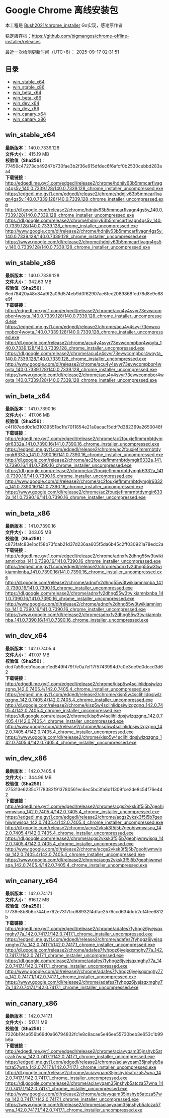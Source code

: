 # Google Chrome 离线安装包
本工程是 [Bush2021/chrome_installer](https://github.com/Bush2021/chrome_installer) Go实现，感谢原作者

稳定版存档：<https://github.com/bigmangos/chrome-offline-installer/releases>

最近一次检测更新时间（UTC+8）：
2025-09-17 02:31:51

## 目录
* [win_stable_x64](https://github.com/bigmangos/chrome-offline-installer?tab=readme-ov-file#win_stable_x64)
* [win_stable_x86](https://github.com/bigmangos/chrome-offline-installer?tab=readme-ov-file#win_stable_x86)
* [win_beta_x64](https://github.com/bigmangos/chrome-offline-installer?tab=readme-ov-file#win_beta_x64)
* [win_beta_x86](https://github.com/bigmangos/chrome-offline-installer?tab=readme-ov-file#win_beta_x86)
* [win_dev_x64](https://github.com/bigmangos/chrome-offline-installer?tab=readme-ov-file#win_dev_x64)
* [win_dev_x86](https://github.com/bigmangos/chrome-offline-installer?tab=readme-ov-file#win_dev_x86)
* [win_canary_x64](https://github.com/bigmangos/chrome-offline-installer?tab=readme-ov-file#win_canary_x64)
* [win_canary_x86](https://github.com/bigmangos/chrome-offline-installer?tab=readme-ov-file#win_canary_x86)

## win_stable_x64
**最新版本**： 140.0.7339.128  
**文件大小**： 415.19 MB  
**校验值（Sha256）**： 77459c47273cb49247b730fae3b2f36e915dfdec6f6afcf0b2530cebbd283aa4  
**下载链接**：
http://edgedl.me.gvt1.com/edgedl/release2/chrome/hdnjiv63b5mmcarflvagn4gs5y_140.0.7339.128/140.0.7339.128_chrome_installer_uncompressed.exe
https://edgedl.me.gvt1.com/edgedl/release2/chrome/hdnjiv63b5mmcarflvagn4gs5y_140.0.7339.128/140.0.7339.128_chrome_installer_uncompressed.exe
http://dl.google.com/release2/chrome/hdnjiv63b5mmcarflvagn4gs5y_140.0.7339.128/140.0.7339.128_chrome_installer_uncompressed.exe
https://dl.google.com/release2/chrome/hdnjiv63b5mmcarflvagn4gs5y_140.0.7339.128/140.0.7339.128_chrome_installer_uncompressed.exe
http://www.google.com/dl/release2/chrome/hdnjiv63b5mmcarflvagn4gs5y_140.0.7339.128/140.0.7339.128_chrome_installer_uncompressed.exe
https://www.google.com/dl/release2/chrome/hdnjiv63b5mmcarflvagn4gs5y_140.0.7339.128/140.0.7339.128_chrome_installer_uncompressed.exe
## win_stable_x86
**最新版本**： 140.0.7339.128  
**文件大小**： 342.63 MB  
**校验值（Sha256）**： 6ed78420a48c84a9f2a09d574eb9d0f62907ae6fec2089868fed78d8e9e88e9f  
**下载链接**：
http://edgedl.me.gvt1.com/edgedl/release2/chrome/acu4y4svyr73evwcompbor4woyta_140.0.7339.128/140.0.7339.128_chrome_installer_uncompressed.exe
https://edgedl.me.gvt1.com/edgedl/release2/chrome/acu4y4svyr73evwcompbor4woyta_140.0.7339.128/140.0.7339.128_chrome_installer_uncompressed.exe
http://dl.google.com/release2/chrome/acu4y4svyr73evwcompbor4woyta_140.0.7339.128/140.0.7339.128_chrome_installer_uncompressed.exe
https://dl.google.com/release2/chrome/acu4y4svyr73evwcompbor4woyta_140.0.7339.128/140.0.7339.128_chrome_installer_uncompressed.exe
http://www.google.com/dl/release2/chrome/acu4y4svyr73evwcompbor4woyta_140.0.7339.128/140.0.7339.128_chrome_installer_uncompressed.exe
https://www.google.com/dl/release2/chrome/acu4y4svyr73evwcompbor4woyta_140.0.7339.128/140.0.7339.128_chrome_installer_uncompressed.exe
## win_beta_x64
**最新版本**： 141.0.7390.16  
**文件大小**： 417.06 MB  
**校验值（Sha256）**： c4f187edd0c1d31039551bc1fe7011854e21a0acac15ddf7d382369a2650048f  
**下载链接**：
http://edgedl.me.gvt1.com/edgedl/release2/chrome/ac2fouxjeflmmrnbtdymglr6332a_141.0.7390.16/141.0.7390.16_chrome_installer_uncompressed.exe
https://edgedl.me.gvt1.com/edgedl/release2/chrome/ac2fouxjeflmmrnbtdymglr6332a_141.0.7390.16/141.0.7390.16_chrome_installer_uncompressed.exe
http://dl.google.com/release2/chrome/ac2fouxjeflmmrnbtdymglr6332a_141.0.7390.16/141.0.7390.16_chrome_installer_uncompressed.exe
https://dl.google.com/release2/chrome/ac2fouxjeflmmrnbtdymglr6332a_141.0.7390.16/141.0.7390.16_chrome_installer_uncompressed.exe
http://www.google.com/dl/release2/chrome/ac2fouxjeflmmrnbtdymglr6332a_141.0.7390.16/141.0.7390.16_chrome_installer_uncompressed.exe
https://www.google.com/dl/release2/chrome/ac2fouxjeflmmrnbtdymglr6332a_141.0.7390.16/141.0.7390.16_chrome_installer_uncompressed.exe
## win_beta_x86
**最新版本**： 141.0.7390.16  
**文件大小**： 343.05 MB  
**校验值（Sha256）**： c873fafc83e1bc158b73fdab21d37d236aa605f5da6b45c2ff030921a78edc2a  
**下载链接**：
http://edgedl.me.gvt1.com/edgedl/release2/chrome/adnxfv2dhng55w3twikiamnlxnba_141.0.7390.16/141.0.7390.16_chrome_installer_uncompressed.exe
https://edgedl.me.gvt1.com/edgedl/release2/chrome/adnxfv2dhng55w3twikiamnlxnba_141.0.7390.16/141.0.7390.16_chrome_installer_uncompressed.exe
http://dl.google.com/release2/chrome/adnxfv2dhng55w3twikiamnlxnba_141.0.7390.16/141.0.7390.16_chrome_installer_uncompressed.exe
https://dl.google.com/release2/chrome/adnxfv2dhng55w3twikiamnlxnba_141.0.7390.16/141.0.7390.16_chrome_installer_uncompressed.exe
http://www.google.com/dl/release2/chrome/adnxfv2dhng55w3twikiamnlxnba_141.0.7390.16/141.0.7390.16_chrome_installer_uncompressed.exe
https://www.google.com/dl/release2/chrome/adnxfv2dhng55w3twikiamnlxnba_141.0.7390.16/141.0.7390.16_chrome_installer_uncompressed.exe
## win_dev_x64
**最新版本**： 142.0.7405.4  
**文件大小**： 417.07 MB  
**校验值（Sha256）**： dcd7a56ceb1eaeadc1ed549f479f7e0a7ef17f5743994d7c0e3de9d0dccd3d62  
**下载链接**：
http://edgedl.me.gvt1.com/edgedl/release2/chrome/kisp5w4sclihlidpsjwlzqzgnq_142.0.7405.4/142.0.7405.4_chrome_installer_uncompressed.exe
https://edgedl.me.gvt1.com/edgedl/release2/chrome/kisp5w4sclihlidpsjwlzqzgnq_142.0.7405.4/142.0.7405.4_chrome_installer_uncompressed.exe
http://dl.google.com/release2/chrome/kisp5w4sclihlidpsjwlzqzgnq_142.0.7405.4/142.0.7405.4_chrome_installer_uncompressed.exe
https://dl.google.com/release2/chrome/kisp5w4sclihlidpsjwlzqzgnq_142.0.7405.4/142.0.7405.4_chrome_installer_uncompressed.exe
http://www.google.com/dl/release2/chrome/kisp5w4sclihlidpsjwlzqzgnq_142.0.7405.4/142.0.7405.4_chrome_installer_uncompressed.exe
https://www.google.com/dl/release2/chrome/kisp5w4sclihlidpsjwlzqzgnq_142.0.7405.4/142.0.7405.4_chrome_installer_uncompressed.exe
## win_dev_x86
**最新版本**： 142.0.7405.4  
**文件大小**： 344.96 MB  
**校验值（Sha256）**： 275313e6235c7178382f913780561ec6ec5bc3fa8d11309fce2de8c54f76e442  
**下载链接**：
http://edgedl.me.gvt1.com/edgedl/release2/chrome/acgs2vksk3f5j5b7geohjwmwisqa_142.0.7405.4/142.0.7405.4_chrome_installer_uncompressed.exe
https://edgedl.me.gvt1.com/edgedl/release2/chrome/acgs2vksk3f5j5b7geohjwmwisqa_142.0.7405.4/142.0.7405.4_chrome_installer_uncompressed.exe
http://dl.google.com/release2/chrome/acgs2vksk3f5j5b7geohjwmwisqa_142.0.7405.4/142.0.7405.4_chrome_installer_uncompressed.exe
https://dl.google.com/release2/chrome/acgs2vksk3f5j5b7geohjwmwisqa_142.0.7405.4/142.0.7405.4_chrome_installer_uncompressed.exe
http://www.google.com/dl/release2/chrome/acgs2vksk3f5j5b7geohjwmwisqa_142.0.7405.4/142.0.7405.4_chrome_installer_uncompressed.exe
https://www.google.com/dl/release2/chrome/acgs2vksk3f5j5b7geohjwmwisqa_142.0.7405.4/142.0.7405.4_chrome_installer_uncompressed.exe
## win_canary_x64
**最新版本**： 142.0.7417.1  
**文件大小**： 616.12 MB  
**校验值（Sha256）**： f7739e8b8b6c744be762e7317fcd88932f4dfae2576ccd634ddb2df4fee6812b  
**下载链接**：
http://edgedl.me.gvt1.com/edgedl/release2/chrome/adafes7fyhpgz6jyejsqxmghy77a_142.0.7417.1/142.0.7417.1_chrome_installer_uncompressed.exe
https://edgedl.me.gvt1.com/edgedl/release2/chrome/adafes7fyhpgz6jyejsqxmghy77a_142.0.7417.1/142.0.7417.1_chrome_installer_uncompressed.exe
http://dl.google.com/release2/chrome/adafes7fyhpgz6jyejsqxmghy77a_142.0.7417.1/142.0.7417.1_chrome_installer_uncompressed.exe
https://dl.google.com/release2/chrome/adafes7fyhpgz6jyejsqxmghy77a_142.0.7417.1/142.0.7417.1_chrome_installer_uncompressed.exe
http://www.google.com/dl/release2/chrome/adafes7fyhpgz6jyejsqxmghy77a_142.0.7417.1/142.0.7417.1_chrome_installer_uncompressed.exe
https://www.google.com/dl/release2/chrome/adafes7fyhpgz6jyejsqxmghy77a_142.0.7417.1/142.0.7417.1_chrome_installer_uncompressed.exe
## win_canary_x86
**最新版本**： 142.0.7417.1  
**文件大小**： 517.11 MB  
**校验值（Sha256）**： 7226b194a656b69d0a66794832fc1e8c8acae5e46ee55730beb3e653c1b99b6a  
**下载链接**：
http://edgedl.me.gvt1.com/edgedl/release2/chrome/aciavyqam35jnshyb5atcza57wna_142.0.7417.1/142.0.7417.1_chrome_installer_uncompressed.exe
https://edgedl.me.gvt1.com/edgedl/release2/chrome/aciavyqam35jnshyb5atcza57wna_142.0.7417.1/142.0.7417.1_chrome_installer_uncompressed.exe
http://dl.google.com/release2/chrome/aciavyqam35jnshyb5atcza57wna_142.0.7417.1/142.0.7417.1_chrome_installer_uncompressed.exe
https://dl.google.com/release2/chrome/aciavyqam35jnshyb5atcza57wna_142.0.7417.1/142.0.7417.1_chrome_installer_uncompressed.exe
http://www.google.com/dl/release2/chrome/aciavyqam35jnshyb5atcza57wna_142.0.7417.1/142.0.7417.1_chrome_installer_uncompressed.exe
https://www.google.com/dl/release2/chrome/aciavyqam35jnshyb5atcza57wna_142.0.7417.1/142.0.7417.1_chrome_installer_uncompressed.exe
